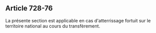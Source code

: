 Article 728-76
----
La présente section est applicable en cas d'atterrissage fortuit sur le
territoire national au cours du transfèrement.

